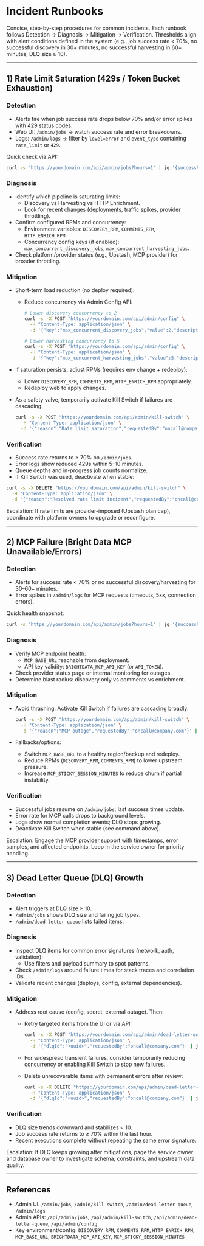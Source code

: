 # Incident Runbooks

Concise, step-by-step procedures for common incidents. Each runbook follows Detection → Diagnosis → Mitigation → Verification. Thresholds align with alert conditions defined in the system (e.g., job success rate < 70%, no successful discovery in 30+ minutes, no successful harvesting in 60+ minutes, DLQ size ≥ 10).

---

## 1) Rate Limit Saturation (429s / Token Bucket Exhaustion)

### Detection

- Alerts fire when job success rate drops below 70% and/or error spikes with 429 status codes.
- Web UI: `/admin/jobs` → watch success rate and error breakdowns.
- Logs: `/admin/logs` → filter by `level=error` and `event_type` containing `rate_limit` or `429`.

Quick check via API:

```bash
curl -s "https://yourdomain.com/api/admin/jobs?hours=1" | jq '{successRate: .data.successRate, errors: .data.errorCounts}'
```

### Diagnosis

- Identify which pipeline is saturating limits:
  - Discovery vs Harvesting vs HTTP Enrichment.
  - Look for recent changes (deployments, traffic spikes, provider throttling).
- Confirm configured RPMs and concurrency:
  - Environment variables: `DISCOVERY_RPM`, `COMMENTS_RPM`, `HTTP_ENRICH_RPM`.
  - Concurrency config keys (if enabled): `max_concurrent_discovery_jobs`, `max_concurrent_harvesting_jobs`.
- Check platform/provider status (e.g., Upstash, MCP provider) for broader throttling.

### Mitigation

- Short-term load reduction (no deploy required):
  - Reduce concurrency via Admin Config API:

    ```bash
    # Lower discovery concurrency to 2
    curl -s -X POST "https://yourdomain.com/api/admin/config" \
      -H "Content-Type: application/json" \
      -d '{"key":"max_concurrent_discovery_jobs","value":2,"description":"Throttle discovery during rate limit incident"}' | jq

    # Lower harvesting concurrency to 5
    curl -s -X POST "https://yourdomain.com/api/admin/config" \
      -H "Content-Type: application/json" \
      -d '{"key":"max_concurrent_harvesting_jobs","value":5,"description":"Throttle harvesting during rate limit incident"}' | jq
    ```

- If saturation persists, adjust RPMs (requires env change + redeploy):
  - Lower `DISCOVERY_RPM`, `COMMENTS_RPM`, `HTTP_ENRICH_RPM` appropriately.
  - Redeploy web to apply changes.

- As a safety valve, temporarily activate Kill Switch if failures are cascading:

  ```bash
  curl -s -X POST "https://yourdomain.com/api/admin/kill-switch" \
    -H "Content-Type: application/json" \
    -d '{"reason":"Rate limit saturation","requestedBy":"oncall@company.com"}' | jq
  ```

### Verification

- Success rate returns to ≥ 70% on `/admin/jobs`.
- Error logs show reduced 429s within 5–10 minutes.
- Queue depths and in-progress job counts normalize.
- If Kill Switch was used, deactivate when stable:

```bash
curl -s -X DELETE "https://yourdomain.com/api/admin/kill-switch" \
  -H "Content-Type: application/json" \
  -d '{"reason":"Resolved rate limit incident","requestedBy":"oncall@company.com"}' | jq
```

Escalation: If rate limits are provider-imposed (Upstash plan cap), coordinate with platform owners to upgrade or reconfigure.

---

## 2) MCP Failure (Bright Data MCP Unavailable/Errors)

### Detection

- Alerts for success rate < 70% or no successful discovery/harvesting for 30–60+ minutes.
- Error spikes in `/admin/logs` for MCP requests (timeouts, 5xx, connection errors).

Quick health snapshot:

```bash
curl -s "https://yourdomain.com/api/admin/jobs?hours=1" | jq '{successRate: .data.successRate, lastDiscovery: .data.lastDiscovery, lastHarvest: .data.lastHarvest}'
```

### Diagnosis

- Verify MCP endpoint health:
  - `MCP_BASE_URL` reachable from deployment.
  - API key validity: `BRIGHTDATA_MCP_API_KEY` (or `API_TOKEN`).
- Check provider status page or internal monitoring for outages.
- Determine blast radius: discovery only vs comments vs enrichment.

### Mitigation

- Avoid thrashing: Activate Kill Switch if failures are cascading broadly:

  ```bash
  curl -s -X POST "https://yourdomain.com/api/admin/kill-switch" \
    -H "Content-Type: application/json" \
    -d '{"reason":"MCP outage","requestedBy":"oncall@company.com"}' | jq
  ```

- Fallbacks/options:
  - Switch `MCP_BASE_URL` to a healthy region/backup and redeploy.
  - Reduce RPMs (`DISCOVERY_RPM`, `COMMENTS_RPM`) to lower upstream pressure.
  - Increase `MCP_STICKY_SESSION_MINUTES` to reduce churn if partial instability.

### Verification

- Successful jobs resume on `/admin/jobs`; last success times update.
- Error rate for MCP calls drops to background levels.
- Logs show normal completion events; DLQ stops growing.
- Deactivate Kill Switch when stable (see command above).

Escalation: Engage the MCP provider support with timestamps, error samples, and affected endpoints. Loop in the service owner for priority handling.

---

## 3) Dead Letter Queue (DLQ) Growth

### Detection

- Alert triggers at DLQ size ≥ 10.
- `/admin/jobs` shows DLQ size and failing job types.
- `/admin/dead-letter-queue` lists failed items.

### Diagnosis

- Inspect DLQ items for common error signatures (network, auth, validation):
  - Use filters and payload summary to spot patterns.
- Check `/admin/logs` around failure times for stack traces and correlation IDs.
- Validate recent changes (deploys, config, external dependencies).

### Mitigation

- Address root cause (config, secret, external outage). Then:
  - Retry targeted items from the UI or via API:

    ```bash
    curl -s -X POST "https://yourdomain.com/api/admin/dead-letter-queue" \
      -H "Content-Type: application/json" \
      -d '{"dlqId":"<uuid>","requestedBy":"oncall@company.com"}' | jq
    ```

  - For widespread transient failures, consider temporarily reducing concurrency or enabling Kill Switch to stop new failures.
  - Delete unrecoverable items with permanent errors after review:

    ```bash
    curl -s -X DELETE "https://yourdomain.com/api/admin/dead-letter-queue" \
      -H "Content-Type: application/json" \
      -d '{"dlqId":"<uuid>","requestedBy":"oncall@company.com"}' | jq
    ```

### Verification

- DLQ size trends downward and stabilizes < 10.
- Job success rate returns to ≥ 70% within the last hour.
- Recent executions complete without repeating the same error signature.

Escalation: If DLQ keeps growing after mitigations, page the service owner and database owner to investigate schema, constraints, and upstream data quality.

---

## References

- Admin UI: `/admin/jobs`, `/admin/kill-switch`, `/admin/dead-letter-queue`, `/admin/logs`
- Admin APIs: `/api/admin/jobs`, `/api/admin/kill-switch`, `/api/admin/dead-letter-queue`, `/api/admin/config`
- Key environment/config: `DISCOVERY_RPM`, `COMMENTS_RPM`, `HTTP_ENRICH_RPM`, `MCP_BASE_URL`, `BRIGHTDATA_MCP_API_KEY`, `MCP_STICKY_SESSION_MINUTES`
